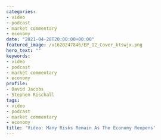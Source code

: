 ```yaml
---
categories:
- video
- podcast
- market commentary
- economy
date: "2021-04-28T20:00:00+00:00"
featured_image: /v1620247846/EP_12_Cover_ktswjx.png
hero_text: ""
keywords:
- video
- podcast
- market commentary
- economy
profile:
- David Jacobs
- Stephen Rischall
tags:
- video
- podcast
- market commentary
- economy
title: 'Video: Many Risks Remain As The Economy Reopens'
---
```

<Vimeo video_id="542886934"/>